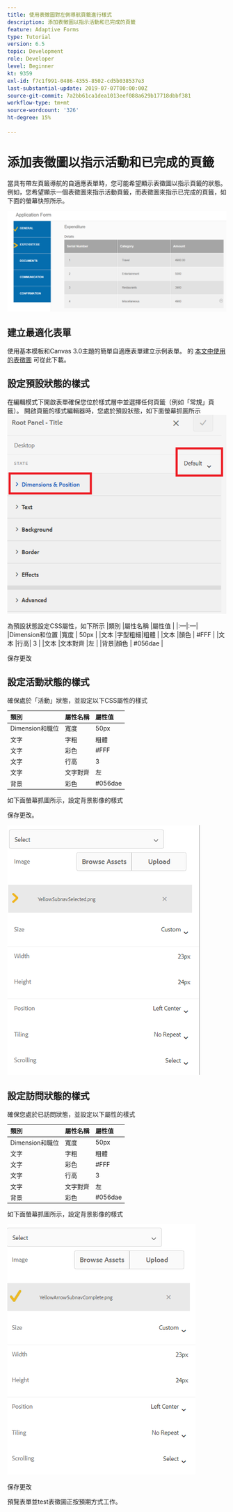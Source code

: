 ```yaml
---
title: 使用表徵圖對左側導航頁籤進行樣式
description: 添加表徵圖以指示活動和已完成的頁籤
feature: Adaptive Forms
type: Tutorial
version: 6.5
topic: Development
role: Developer
level: Beginner
kt: 9359
exl-id: f7c1f991-0486-4355-8502-cd5b038537e3
last-substantial-update: 2019-07-07T00:00:00Z
source-git-commit: 7a2bb61ca1dea1013eef088a629b17718dbbf381
workflow-type: tm+mt
source-wordcount: '326'
ht-degree: 15%

---
```


# 添加表徵圖以指示活動和已完成的頁籤

當具有帶左頁籤導航的自適應表單時，您可能希望顯示表徵圖以指示頁籤的狀態。 例如，您希望顯示一個表徵圖來指示活動頁籤，而表徵圖來指示已完成的頁籤，如下面的螢幕快照所示。

![工具欄間距](assets/active-completed.png)

## 建立最適化表單

使用基本模板和Canvas 3.0主題的簡單自適應表單建立示例表單。
的 [本文中使用的表徵圖](assets/icons.zip) 可從此下載。


## 設定預設狀態的樣式

在編輯模式下開啟表單確保您位於樣式層中並選擇任何頁籤（例如「常規」頁籤）。
開啟頁籤的樣式編輯器時，您處於預設狀態，如下面螢幕抓圖所示
![導航頁籤](assets/navigation-tab.png)

為預設狀態設定CSS屬性，如下所示 |類別 |屬性名稱 |屬性值 | |:—|:—| |Dimension和位置 |寬度 | 50px | |文本 |字型粗細|粗體 | |文本 |顏色 | #FFF | |文本 |行高| 3 | |文本 |文本對齊 |左 | |背景|顏色 | #056dae |

保存更改

## 設定活動狀態的樣式

確保處於「活動」狀態，並設定以下CSS屬性的樣式

| 類別 | 屬性名稱 | 屬性值 |
|:---|:---|:---|
| Dimension和職位 | 寬度 | 50px |
| 文字 | 字粗 | 粗體 |
| 文字 | 彩色 | #FFF |
| 文字 | 行高 | 3 |
| 文字 | 文字對齊 | 左 |
| 背景 | 彩色 | #056dae |

如下面螢幕抓圖所示，設定背景影像的樣式

保存更改。



![活動狀態](assets/active-state.png)

## 設定訪問狀態的樣式

確保您處於已訪問狀態，並設定以下屬性的樣式

| 類別 | 屬性名稱 | 屬性值 |
|:---|:---|:---|
| Dimension和職位 | 寬度 | 50px |
| 文字 | 字粗 | 粗體 |
| 文字 | 彩色 | #FFF |
| 文字 | 行高 | 3 |
| 文字 | 文字對齊 | 左 |
| 背景 | 彩色 | #056dae |

如下面螢幕抓圖所示，設定背景影像的樣式


![訪問狀態](assets/visited-state.png)

保存更改

預覽表單並test表徵圖正按預期方式工作。
